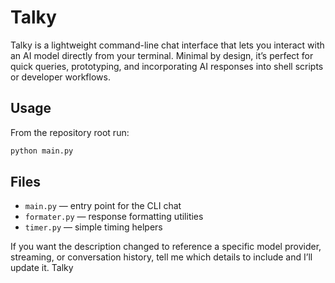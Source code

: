 # Talky

Talky is a lightweight command-line chat interface that lets you interact with an AI model directly from your terminal. Minimal by design, it’s perfect for quick queries, prototyping, and incorporating AI responses into shell scripts or developer workflows.

## Usage

From the repository root run:

```bash
python main.py
```

## Files

- `main.py` — entry point for the CLI chat
- `formater.py` — response formatting utilities
- `timer.py` — simple timing helpers

If you want the description changed to reference a specific model provider, streaming, or conversation history, tell me which details to include and I’ll update it.
Talky